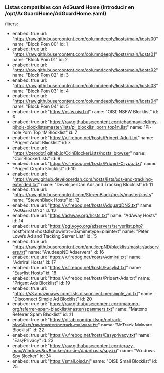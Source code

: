 ### Listas compatibles con AdGuard Home (introducir en /opt/AdGuardHome/AdGuardHome.yaml) ###

filters:
  - enabled: true
    url: "https://raw.githubusercontent.com/columndeeply/hosts/main/hosts00"
    name: "Block Porn 00"
    id: 1
  - enabled: true
    url: "https://raw.githubusercontent.com/columndeeply/hosts/main/hosts01"
    name: "Block Porn 01"
    id: 2
  - enabled: true
    url: "https://raw.githubusercontent.com/columndeeply/hosts/main/hosts02"
    name: "Block Porn 02"
    id: 3
  - enabled: true
    url: "https://raw.githubusercontent.com/columndeeply/hosts/main/hosts03"
    name: "Block Porn 03"
    id: 4
  - enabled: true
    url: "https://raw.githubusercontent.com/columndeeply/hosts/main/hosts04"
    name: "Block Porn 04"
    id: 5
  - enabled: true
    url: "https://nsfw.oisd.nl"
    name: "OISD NSFW Blocklist"
    id: 6
  - enabled: true
    url: "https://raw.githubusercontent.com/chadmayfield/my-pihole-blocklists/master/lists/pi_blocklist_porn_top1m.list"
    name: "Pi-hole Porn Top 1M Blocklist"
    id: 7
  - enabled: true
    url: "https://v.firebog.net/hosts/Prigent-Adult.txt"
    name: "Prigent Adult Blocklist"
    id: 8
  - enabled: true
    url: "https://zerodot1.gitlab.io/CoinBlockerLists/hosts_browser"
    name: "CoinBlockerLists"
    id: 9
  - enabled: true
    url: "https://v.firebog.net/hosts/Prigent-Crypto.txt"
    name: "Prigent Crypto Blocklist"
    id: 10
  - enabled: true
    url: "https://www.github.developerdan.com/hosts/lists/ads-and-tracking-extended.txt"
    name: "DeveloperDan Ads and Tracking Blocklist"
    id: 11
  - enabled: true
    url: "https://raw.githubusercontent.com/StevenBlack/hosts/master/hosts"
    name: "StevenBlack Hosts"
    id: 12
  - enabled: true
    url: "https://v.firebog.net/hosts/AdguardDNS.txt"
    name: "AdGuard DNS"
    id: 13
  - enabled: true
    url: "https://adaway.org/hosts.txt"
    name: "AdAway Hosts"
    id: 14
  - enabled: true
    url: "https://pgl.yoyo.org/adservers/serverlist.php?hostformat=hosts&showintro=0&mimetype=plaintext"
    name: "Peter Lowe’s Ad and Tracking Server List"
    id: 15
  - enabled: true
    url: "https://raw.githubusercontent.com/anudeepND/blacklist/master/adservers.txt"
    name: "AnudeepND Adservers"
    id: 16
  - enabled: true
    url: "https://v.firebog.net/hosts/Admiral.txt"
    name: "Admiral Hosts"
    id: 17
  - enabled: true
    url: "https://v.firebog.net/hosts/Easylist.txt"
    name: "Easylist Hosts"
    id: 18
  - enabled: true
    url: "https://v.firebog.net/hosts/Prigent-Ads.txt"
    name: "Prigent Ads Blocklist"
    id: 19
  - enabled: true
    url: "https://s3.amazonaws.com/lists.disconnect.me/simple_ad.txt"
    name: "Disconnect Simple Ad Blocklist"
    id: 20
  - enabled: true
    url: "https://raw.githubusercontent.com/matomo-org/referrer-spam-blacklist/master/spammers.txt"
    name: "Matomo Referrer Spam Blacklist"
    id: 21
  - enabled: true
    url: "https://gitlab.com/quidsup/notrack-blocklists/raw/master/notrack-malware.txt"
    name: "NoTrack Malware Blocklist"
    id: 22
  - enabled: true
    url: "https://v.firebog.net/hosts/Easyprivacy.txt"
    name: "EasyPrivacy"
    id: 23
  - enabled: true
    url: "https://raw.githubusercontent.com/crazy-max/WindowsSpyBlocker/master/data/hosts/spy.txt"
    name: "Windows Spy Blocker"
    id: 24
  - enabled: true
    url: "https://small.oisd.nl"
    name: "OISD Small Blocklist"
    id: 25
